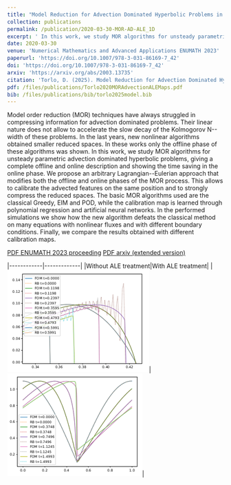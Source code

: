 ```yaml
---
title: "Model Reduction for Advection Dominated Hyperbolic Problems in an ALE Framework: Offline and Online Phases"
collection: publications
permalink: /publication/2020-03-30-MOR-AD-ALE_1D
excerpt: ' In this work, we study MOR algorithms for unsteady parametric advection dominated hyperbolic problems, giving a complete offline and online description and showing the time saving in the online phase.'
date: 2020-03-30
venue: 'Numerical Mathematics and Advanced Applications ENUMATH 2023'
paperurl: 'https://doi.org/10.1007/978-3-031-86169-7_42'
doi: 'https://doi.org/10.1007/978-3-031-86169-7_42'
arxiv: 'https://arxiv.org/abs/2003.13735'
citation: 'Torlo, D. (2025). Model Reduction for Advection Dominated Hyperbolic Problems in an ALE Framework: Offline, Online Phases and Error Estimator. In: Sequeira, A., Silvestre, A., Valtchev, S.S., Janela, J. (eds) Numerical Mathematics and Advanced Applications ENUMATH 2023, Volume 2. ENUMATH 2023. Lecture Notes in Computational Science and Engineering, vol 154. Springer, Cham. https://doi.org/10.1007/978-3-031-86169-7_42'
pdf: /files/publications/Torlo2020MORAdvectionALEMaps.pdf
bib: /files/publications/bib/torlo2025model.bib
---
```

Model order reduction (MOR) techniques have always struggled in compressing information for advection dominated problems. Their linear nature does not allow to accelerate the slow decay of the Kolmogorov N--width of these problems. In the last years, new nonlinear algorithms obtained smaller reduced spaces. In these works only the offline phase of these algorithms was shown. In this work, we study MOR algorithms for unsteady parametric advection dominated hyperbolic problems, giving a complete offline and online description and showing the time saving in the online phase. We propose an arbitrary Lagrangian--Eulerian approach that modifies both the offline and online phases of the MOR process. This allows to calibrate the advected features on the same position and to strongly compress the reduced spaces. The basic MOR algorithms used are the classical Greedy, EIM and POD, while the calibration map is learned through polynomial regression and artificial neural networks. In the performed simulations we show how the new algorithm defeats the classical method on many equations with nonlinear fluxes and with different boundary conditions. Finally, we compare the results obtained with different calibration maps.

[PDF ENUMATH 2023 proceeding](/files/publications/torlo25RB_calibration.pdf)
[PDF arxiv (extended version)](/files/publications/Torlo2020MORAdvectionALEMaps.pdf)

|------------|-------------|
|Without ALE treatment|With ALE treatment|
|![Eulerian](/images/research/ALEMOREulerian.png)|![Lagrangian](/images/research/ALEMORLagrangian.png)|

